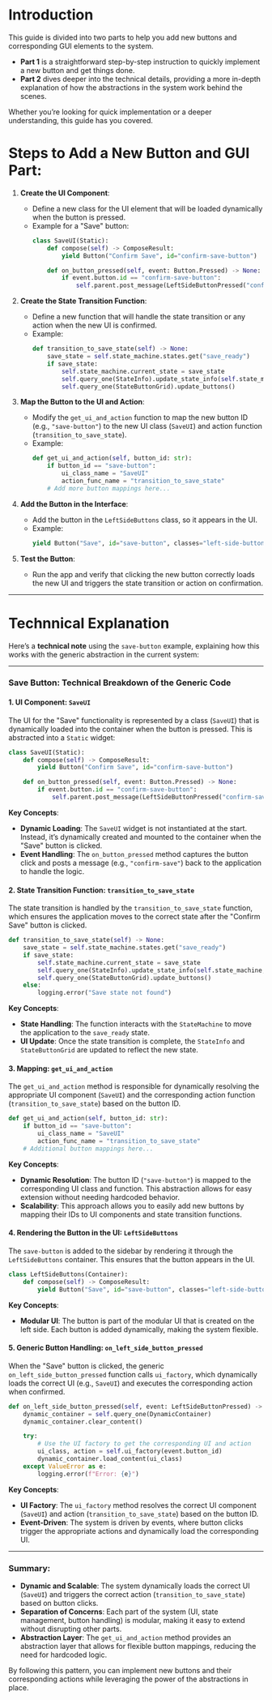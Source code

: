 # Introduction

This guide is divided into two parts to help you add new buttons and corresponding GUI elements to the system. 

- **Part 1** is a straightforward step-by-step instruction to quickly implement a new button and get things done.
- **Part 2** dives deeper into the technical details, providing a more in-depth explanation of how the abstractions in the system work behind the scenes. 

Whether you’re looking for quick implementation or a deeper understanding, this guide has you covered.


# Steps to Add a New Button and GUI Part:

1. **Create the UI Component**:
   - Define a new class for the UI element that will be loaded dynamically when the button is pressed.
   - Example for a "Save" button:
     ```python
     class SaveUI(Static):
         def compose(self) -> ComposeResult:
             yield Button("Confirm Save", id="confirm-save-button")

         def on_button_pressed(self, event: Button.Pressed) -> None:
             if event.button.id == "confirm-save-button":
                 self.parent.post_message(LeftSideButtonPressed("confirm-save"))
     ```

2. **Create the State Transition Function**:
   - Define a new function that will handle the state transition or any action when the new UI is confirmed.
   - Example:
     ```python
     def transition_to_save_state(self) -> None:
         save_state = self.state_machine.states.get("save_ready")
         if save_state:
             self.state_machine.current_state = save_state
             self.query_one(StateInfo).update_state_info(self.state_machine, "")
             self.query_one(StateButtonGrid).update_buttons()
     ```

3. **Map the Button to the UI and Action**:
   - Modify the `get_ui_and_action` function to map the new button ID (e.g., `"save-button"`) to the new UI class (`SaveUI`) and action function (`transition_to_save_state`).
   - Example:
     ```python
     def get_ui_and_action(self, button_id: str):
         if button_id == "save-button":
             ui_class_name = "SaveUI"
             action_func_name = "transition_to_save_state"
         # Add more button mappings here...
     ```

4. **Add the Button in the Interface**:
   - Add the button in the `LeftSideButtons` class, so it appears in the UI.
   - Example:
     ```python
     yield Button("Save", id="save-button", classes="left-side-button")
     ```

5. **Test the Button**:
   - Run the app and verify that clicking the new button correctly loads the new UI and triggers the state transition or action on confirmation.

---

# Technnical Explanation

Here’s a **technical note** using the `save-button` example, explaining how this works with the generic abstraction in the current system:

---

### Save Button: Technical Breakdown of the Generic Code

#### 1. **UI Component: `SaveUI`**
   The UI for the "Save" functionality is represented by a class (`SaveUI`) that is dynamically loaded into the container when the button is pressed. This is abstracted into a `Static` widget:

   ```python
   class SaveUI(Static):
       def compose(self) -> ComposeResult:
           yield Button("Confirm Save", id="confirm-save-button")

       def on_button_pressed(self, event: Button.Pressed) -> None:
           if event.button.id == "confirm-save-button":
               self.parent.post_message(LeftSideButtonPressed("confirm-save"))
   ```

   **Key Concepts**:
   - **Dynamic Loading**: The `SaveUI` widget is not instantiated at the start. Instead, it’s dynamically created and mounted to the container when the "Save" button is clicked.
   - **Event Handling**: The `on_button_pressed` method captures the button click and posts a message (e.g., `"confirm-save"`) back to the application to handle the logic.

#### 2. **State Transition Function: `transition_to_save_state`**
   The state transition is handled by the `transition_to_save_state` function, which ensures the application moves to the correct state after the "Confirm Save" button is clicked.

   ```python
   def transition_to_save_state(self) -> None:
       save_state = self.state_machine.states.get("save_ready")
       if save_state:
           self.state_machine.current_state = save_state
           self.query_one(StateInfo).update_state_info(self.state_machine, "")
           self.query_one(StateButtonGrid).update_buttons()
       else:
           logging.error("Save state not found")
   ```

   **Key Concepts**:
   - **State Handling**: The function interacts with the `StateMachine` to move the application to the `save_ready` state.
   - **UI Update**: Once the state transition is complete, the `StateInfo` and `StateButtonGrid` are updated to reflect the new state.

#### 3. **Mapping: `get_ui_and_action`**
   The `get_ui_and_action` method is responsible for dynamically resolving the appropriate UI component (`SaveUI`) and the corresponding action function (`transition_to_save_state`) based on the button ID.

   ```python
   def get_ui_and_action(self, button_id: str):
       if button_id == "save-button":
           ui_class_name = "SaveUI"
           action_func_name = "transition_to_save_state"
       # Additional button mappings here...
   ```

   **Key Concepts**:
   - **Dynamic Resolution**: The button ID (`"save-button"`) is mapped to the corresponding UI class and function. This abstraction allows for easy extension without needing hardcoded behavior.
   - **Scalability**: This approach allows you to easily add new buttons by mapping their IDs to UI components and state transition functions.

#### 4. **Rendering the Button in the UI: `LeftSideButtons`**
   The `save-button` is added to the sidebar by rendering it through the `LeftSideButtons` container. This ensures that the button appears in the UI.

   ```python
   class LeftSideButtons(Container):
       def compose(self) -> ComposeResult:
           yield Button("Save", id="save-button", classes="left-side-button")
   ```

   **Key Concepts**:
   - **Modular UI**: The button is part of the modular UI that is created on the left side. Each button is added dynamically, making the system flexible.

#### 5. **Generic Button Handling: `on_left_side_button_pressed`**
   When the "Save" button is clicked, the generic `on_left_side_button_pressed` function calls `ui_factory`, which dynamically loads the correct UI (e.g., `SaveUI`) and executes the corresponding action when confirmed.

   ```python
   def on_left_side_button_pressed(self, event: LeftSideButtonPressed) -> None:
       dynamic_container = self.query_one(DynamicContainer)
       dynamic_container.clear_content()

       try:
           # Use the UI factory to get the corresponding UI and action
           ui_class, action = self.ui_factory(event.button_id)
           dynamic_container.load_content(ui_class)
       except ValueError as e:
           logging.error(f"Error: {e}")
   ```

   **Key Concepts**:
   - **UI Factory**: The `ui_factory` method resolves the correct UI component (`SaveUI`) and action (`transition_to_save_state`) based on the button ID.
   - **Event-Driven**: The system is driven by events, where button clicks trigger the appropriate actions and dynamically load the corresponding UI.

---

### Summary:
- **Dynamic and Scalable**: The system dynamically loads the correct UI (`SaveUI`) and triggers the correct action (`transition_to_save_state`) based on button clicks.
- **Separation of Concerns**: Each part of the system (UI, state management, button handling) is modular, making it easy to extend without disrupting other parts.
- **Abstraction Layer**: The `get_ui_and_action` method provides an abstraction layer that allows for flexible button mappings, reducing the need for hardcoded logic.

By following this pattern, you can implement new buttons and their corresponding actions while leveraging the power of the abstractions in place.